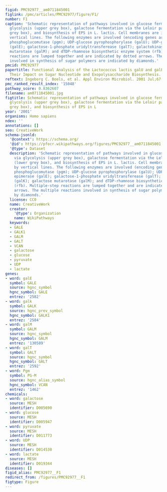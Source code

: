```yaml
---
figid: PMC92977__am0711845001
figlink: /pmc/articles/PMC92977/figure/F1/
number: F1
caption: 'Schematic representation of pathways involved in glucose fermentation via
  glycolysis (upper grey box), galactose fermentation via the Leloir pathway (lower
  grey box), and biosynthesis of EPS in L. lactis. Cell membranes are indicated by
  vertical lines. The following enzymes are involved (encoding genes are indicated):
  phosphoglucomutase (pgm); UDP-glucose pyrophosphorylase (galU); UDP-galactose epimerase
  (galE); galactose-1-phosphate uridyltransferease (galT); galactokinase (galK); galactose
  mutarotase (galM); and dTDP-rhamnose biosynthetic enzyme system (rfb). Multiple-step
  reactions are lumped together and are indicated by dotted arrows. The multiple reactions
  involved in synthesis of sugar polymers are indicated by diamonds.'
pmcid: PMC92977
papertitle: Functional Analysis of the Lactococcus lactis galU and galE Genes and
  Their Impact on Sugar Nucleotide and Exopolysaccharide Biosynthesis.
reftext: Ingeborg C. Boels, et al. Appl Environ Microbiol. 2001 Jul;67(7):3033-3040.
pmc_ranked_result_index: '15048'
pathway_score: 0.8362607
filename: am0711845001.jpg
figtitle: Schematic representation of pathways involved in glucose fermentation via
  glycolysis (upper grey box), galactose fermentation via the Leloir pathway (lower
  grey box), and biosynthesis of EPS in L
year: '2001'
organisms: Homo sapiens
ndex: ''
annotations: []
seo: CreativeWork
schema-jsonld:
  '@context': https://schema.org/
  '@id': https://pfocr.wikipathways.org/figures/PMC92977__am0711845001.html
  '@type': Dataset
  description: 'Schematic representation of pathways involved in glucose fermentation
    via glycolysis (upper grey box), galactose fermentation via the Leloir pathway
    (lower grey box), and biosynthesis of EPS in L. lactis. Cell membranes are indicated
    by vertical lines. The following enzymes are involved (encoding genes are indicated):
    phosphoglucomutase (pgm); UDP-glucose pyrophosphorylase (galU); UDP-galactose
    epimerase (galE); galactose-1-phosphate uridyltransferease (galT); galactokinase
    (galK); galactose mutarotase (galM); and dTDP-rhamnose biosynthetic enzyme system
    (rfb). Multiple-step reactions are lumped together and are indicated by dotted
    arrows. The multiple reactions involved in synthesis of sugar polymers are indicated
    by diamonds.'
  license: CC0
  name: CreativeWork
  creator:
    '@type': Organization
    name: WikiPathways
  keywords:
  - GALE
  - GALK1
  - GALM
  - GALT
  - VCAN
  - galactose
  - glucose
  - pyruvate
  - UDP
  - lactate
genes:
- word: galE
  symbol: GALE
  source: hgnc_symbol
  hgnc_symbol: GALE
  entrez: '2582'
- word: galk
  symbol: GALK
  source: hgnc_prev_symbol
  hgnc_symbol: GALK1
  entrez: '2584'
- word: galM
  symbol: GALM
  source: hgnc_symbol
  hgnc_symbol: GALM
  entrez: '130589'
- word: galT
  symbol: GALT
  source: hgnc_symbol
  hgnc_symbol: GALT
  entrez: '2592'
- word: Pgm
  symbol: PG-M
  source: hgnc_alias_symbol
  hgnc_symbol: VCAN
  entrez: '1462'
chemicals:
- word: galactose
  source: MESH
  identifier: D005690
- word: glucose
  source: MESH
  identifier: D005947
- word: pyruvate
  source: MESH
  identifier: D011773
- word: UDP
  source: MESH
  identifier: D014530
- word: lactate
  source: MESH
  identifier: D019344
diseases: []
figid_alias: PMC92977__F1
redirect_from: /figures/PMC92977__F1
figtype: Figure
---
```

